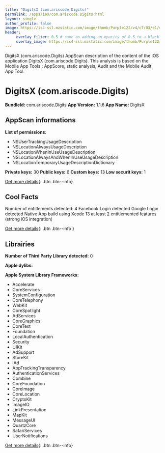 ```yaml
---
title: "DigitsX (com.ariscode.Digits)"
permalink: /apps/ios/com.ariscode.Digits.html
layout: single
author_profile: false
image: https://is4-ssl.mzstatic.com/image/thumb/Purple122/v4/c7/03/e1/c703e12e-eefc-a1a8-1942-9b4f8c611732/AppIcon-0-1x_U007emarketing-0-7-0-sRGB-85-220.png/512x512bb.jpg
header: 
     overlay_filter: 0.5 # same as adding an opacity of 0.5 to a black background
     overlay_image: https://is4-ssl.mzstatic.com/image/thumb/Purple122/v4/c7/03/e1/c703e12e-eefc-a1a8-1942-9b4f8c611732/AppIcon-0-1x_U007emarketing-0-7-0-sRGB-85-220.png/512x512bb.jpg
---
```

DigitsX (com.ariscode.Digits) AppScan description of the content of the iOS application DigitsX (com.ariscode.Digits). This analysis is based on the Mobile App Tools : AppScore, static analysis, Audit and the Mobile Audit App Tool.

# DigitsX (com.ariscode.Digits)

**BundleId:** com.ariscode.Digits
**App Version:** 1.1.6
**App Name:** DigitsX


## AppScan informations 

**List of permissions:** 
- NSUserTrackingUsageDescription
- NSLocationAlwaysUsageDescription
- NSLocationWhenInUseUsageDescription
- NSLocationAlwaysAndWhenInUseUsageDescription
- NSLocationTemporaryUsageDescriptionDictionary
  
  
**Private keys:** 30
**Public keys:** 6
**Custom keys:** 13
**Low securit keys:** 1
  
[Get more details](/pricing.html){: .btn .btn--info}

## Cool Facts

Number of entitlements detected: 4
Facebook Login detected
Google Login detected
Native App
build using Xcode 13
at least 2 entitlemented features (strong iOS integration)
  
[Get more details](/pricing.html){: .btn .btn--info }

## Librairies 
**Number of Third Party Library detected:** 0


**Apple dylibs:**


**Apple System Library Frameworks:**
- Accelerate
- CoreServices
- SystemConfiguration
- CoreTelephony
- WebKit
- CoreSpotlight
- AdServices
- CoreGraphics
- CoreText
- Foundation
- LocalAuthentication
- Security
- UIKit
- AdSupport
- StoreKit
- iAd
- AppTrackingTransparency
- AuthenticationServices
- Combine
- CoreFoundation
- CoreImage
- CoreLocation
- CryptoKit
- ImageIO
- LinkPresentation
- MapKit
- MessageUI
- QuartzCore
- SafariServices
- UserNotifications


  
[Get more details](/pricing.html){: .btn .btn--info}

